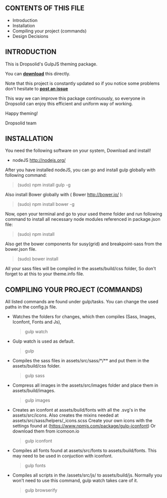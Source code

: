 CONTENTS OF THIS FILE
---------------------

 * Introduction
 * Installation
 * Compiling your project (commands)
 * Design Decisions

INTRODUCTION
------------

This is Dropsolid's GulpJS theming package.

You can [**download**](https://bitbucket.org/dropsolid/gulp_ds/get/082b8aa74463.zip) this directly.

Note that this project is constantly updated
so if you notice some problems don't hesitate to [**post an issue**](https://bitbucket.org/dropsolid/gulp_ds/issues)

This way we can improve this package continuously,
so everyone in Dropsolid can enjoy this efficient and uniform way of working.


Happy theming!

Dropsolid team


INSTALLATION
------------

You need the following software on your system,
Download and install!
- nodeJS    http://nodejs.org/

After you have installed nodeJS,
you can go and install gulp globally with following command:
  > (sudo) npm install gulp -g

Also install Bower globally with ( Bower http://bower.io/ ):
  > (sudo) npm install bower -g

Now, open your terminal and go to your used theme folder and run following
command to install all necessary node modules referenced in package.json file:
  > (sudo) npm install

Also get the bower components for susy(grid) and breakpoint-sass from the bower.json file.
  > (sudo) bower install

All your sass files will be compiled in the assets/build/css folder,
So don't forget to at this to your theme.info file.


COMPILING YOUR PROJECT (COMMANDS)
---------------------------------

All listed commands are found under gulp/tasks.
You can change the used paths in the config.js file.

- Watches the folders for changes, which then compiles (Sass, Images, Iconfont, Fonts and Js),
  > gulp watch

- Gulp watch is used as default.
  > gulp

- Compiles the sass files in assets/src/sass/*/** and put them in the assets/build/css folder.
  > gulp sass

- Compress all images in the assets/src/images folder and place them in assets/build/images.
  > gulp images

- Creates an iconfont at assets/build/fonts with all the .svg's in the assets/src/icons.
Also creates the mixins needed at assets/src/sass/helpers/_icons.scss
Create your own icons with the settings found at (https://www.npmjs.com/package/gulp-iconfont)
Or download them from icomoon.io
  > gulp iconfont

- Compiles all fonts found at assets/src/fonts to assets/build/fonts. This may need to be used in conjuction with iconfont.
  > gulp fonts

- Compiles all scripts in the /assets/src/js/ to assets/build/js. Normally you won't need to use this command, gulp watch takes care of it.
  > gulp browserify
